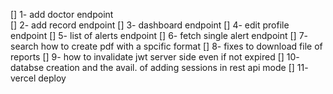 [] 1- add doctor endpoint  
[] 2- add record endpoint
[] 3- dashboard  endpoint
[] 4- edit profile endpoint
[] 5- list of alerts endpoint
[] 6- fetch single alert endpoint
[] 7- search how to create pdf with a spcific format 
[] 8- fixes to download file of reports 
[] 9- how to invalidate jwt server side even if not expired 
[] 10- databse creation and the avail. of adding sessions in rest api mode 
[] 11- vercel deploy